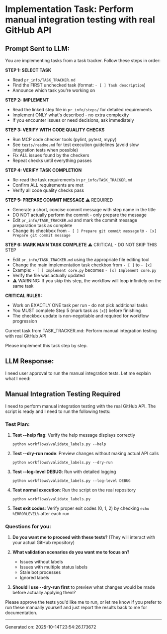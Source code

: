# Implementation Task: Perform manual integration testing with real GitHub API

## Prompt Sent to LLM:
You are implementing tasks from a task tracker. Follow these steps in order:

**STEP 1: SELECT TASK**
- Read `pr_info/TASK_TRACKER.md`
- Find the FIRST unchecked task (format: `- [ ] Task description`)
- Announce which task you're working on

**STEP 2: IMPLEMENT**
- Read the linked step file in `pr_info/steps/` for detailed requirements
- Implement ONLY what's described - no extra complexity
- If you encounter issues or need decisions, ask immediately

**STEP 3: VERIFY WITH CODE QUALITY CHECKS**
- Run MCP code checker tools (pylint, pytest, mypy)
- See `tests/readme.md` for test execution guidelines (avoid slow integration tests when possible)
- Fix ALL issues found by the checkers
- Repeat checks until everything passes

**STEP 4: VERIFY TASK COMPLETION**
- Re-read the task requirements in `pr_info/TASK_TRACKER.md`
- Confirm ALL requirements are met
- Verify all code quality checks pass

**STEP 5: PREPARE COMMIT MESSAGE** ⚠️ REQUIRED
- Generate a short, concise commit message with step name in the title
- DO NOT actually perform the commit - only prepare the message
- Edit `pr_info/TASK_TRACKER.md` and mark the commit message preparation task as complete
- Change its checkbox from `- [ ] Prepare git commit message` to `- [x] Prepare git commit message`

**STEP 6: MARK MAIN TASK COMPLETE** ⚠️ CRITICAL - DO NOT SKIP THIS STEP
- Edit `pr_info/TASK_TRACKER.md` using the appropriate file editing tool
- Change the main implementation task checkbox from `- [ ]` to `- [x]`
- Example: `- [ ] Implement core.py` becomes `- [x] Implement core.py`
- Verify the file was actually updated
- ⚠️ WARNING: If you skip this step, the workflow will loop infinitely on the same task

**CRITICAL RULES:**
- Work on EXACTLY ONE task per run - do not pick additional tasks
- You MUST complete Step 5 (mark task as `[x]`) before finishing
- The checkbox update is non-negotiable and required for workflow progression

Current task from TASK_TRACKER.md: Perform manual integration testing with real GitHub API

Please implement this task step by step.

## LLM Response:
I need user approval to run the manual integration tests. Let me explain what I need:

## Manual Integration Testing Required

I need to perform manual integration testing with the real GitHub API. The script is ready and I need to run the following tests:

### Test Plan:

1. **Test --help flag**: Verify the help message displays correctly
   ```
   python workflows\validate_labels.py --help
   ```

2. **Test --dry-run mode**: Preview changes without making actual API calls
   ```
   python workflows\validate_labels.py --dry-run
   ```

3. **Test --log-level DEBUG**: Run with detailed logging
   ```
   python workflows\validate_labels.py --log-level DEBUG
   ```

4. **Test normal execution**: Run the script on the real repository
   ```
   python workflows\validate_labels.py
   ```

5. **Test exit codes**: Verify proper exit codes (0, 1, 2) by checking `echo %ERRORLEVEL%` after each run

### Questions for you:

1. **Do you want me to proceed with these tests?** (They will interact with your actual GitHub repository)

2. **What validation scenarios do you want me to focus on?**
   - Issues without labels
   - Issues with multiple status labels
   - Stale bot processes
   - Ignored labels

3. **Should I use --dry-run first** to preview what changes would be made before actually applying them?

Please approve the tests you'd like me to run, or let me know if you prefer to run these manually yourself and just report the results back to me for documentation.

---
Generated on: 2025-10-14T23:54:26.173672